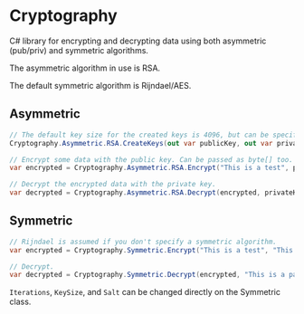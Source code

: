 ﻿# Cryptography

C# library for encrypting and decrypting data using both asymmetric (pub/priv) and symmetric algorithms.

The asymmetric algorithm in use is RSA.

The default symmetric algorithm is Rijndael/AES.

## Asymmetric

```csharp
// The default key size for the created keys is 4096, but can be specified as the last parameter.
Cryptography.Asymmetric.RSA.CreateKeys(out var publicKey, out var privateKey);

// Encrypt some data with the public key. Can be passed as byte[] too.
var encrypted = Cryptography.Asymmetric.RSA.Encrypt("This is a test", publicKey);

// Decrypt the encrypted data with the private key.
var decrypted = Cryptography.Asymmetric.RSA.Decrypt(encrypted, privateKey);
```

## Symmetric

```csharp
// Rijndael is assumed if you don't specify a symmetric algorithm.
var encrypted = Cryptography.Symmetric.Encrypt("This is a test", "This is a passphrase");

// Decrypt.
var decrypted = Cryptography.Symmetric.Decrypt(encrypted, "This is a passphrase");
```

`Iterations`, `KeySize`, and `Salt` can be changed directly on the Symmetric class.